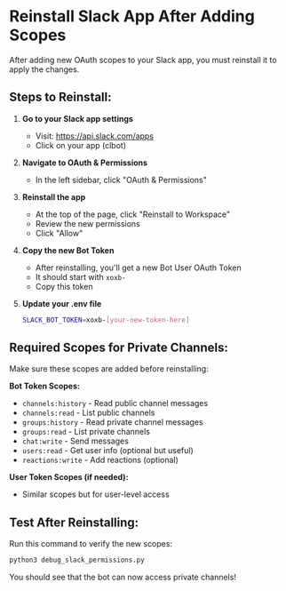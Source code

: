 # Reinstall Slack App After Adding Scopes

After adding new OAuth scopes to your Slack app, you must reinstall it to apply the changes.

## Steps to Reinstall:

1. **Go to your Slack app settings**
   - Visit: https://api.slack.com/apps
   - Click on your app (clbot)

2. **Navigate to OAuth & Permissions**
   - In the left sidebar, click "OAuth & Permissions"

3. **Reinstall the app**
   - At the top of the page, click "Reinstall to Workspace"
   - Review the new permissions
   - Click "Allow"

4. **Copy the new Bot Token**
   - After reinstalling, you'll get a new Bot User OAuth Token
   - It should start with `xoxb-`
   - Copy this token

5. **Update your .env file**
   ```bash
   SLACK_BOT_TOKEN=xoxb-[your-new-token-here]
   ```

## Required Scopes for Private Channels:

Make sure these scopes are added before reinstalling:

**Bot Token Scopes:**
- `channels:history` - Read public channel messages
- `channels:read` - List public channels
- `groups:history` - Read private channel messages
- `groups:read` - List private channels
- `chat:write` - Send messages
- `users:read` - Get user info (optional but useful)
- `reactions:write` - Add reactions (optional)

**User Token Scopes (if needed):**
- Similar scopes but for user-level access

## Test After Reinstalling:

Run this command to verify the new scopes:
```bash
python3 debug_slack_permissions.py
```

You should see that the bot can now access private channels!